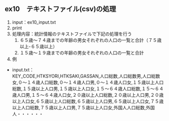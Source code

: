 ## ex10　テキストファイル(csv)の処理
1. input：ex10_input.txt
2. print
3. 処理内容：統計情報のテキストファイルで下記の処理を行う  
   1. ６５歳〜７４歳までの年齢の男女それぞれの人口の一覧と合計（７５歳以上-６５歳以上）
   2. １５歳〜１９歳までの年齢の男女それぞれの人口の一覧と合計
4. 例
- input.txt：  
KEY_CODE,HTKSYORI,HTKSAKI,GASSAN,人口総数,人口総数男,人口総数女,０～１４歳人口総数,０～１４歳人口男,０～１４歳人口女,１５歳以上人口総数,１５歳以上人口男,１５歳以上人口女,１５～６４歳人口総数,１５～６４歳人口男,１５～６４歳人口女,２０歳以上人口総数,２０歳以上人口男,２０歳以上人口女,６５歳以上人口総数,６５歳以上人口男,６５歳以上人口女,７５歳以上人口総数,７５歳以上人口男,７５歳以上人口女,外国人人口総数,外国人・・・・・・

